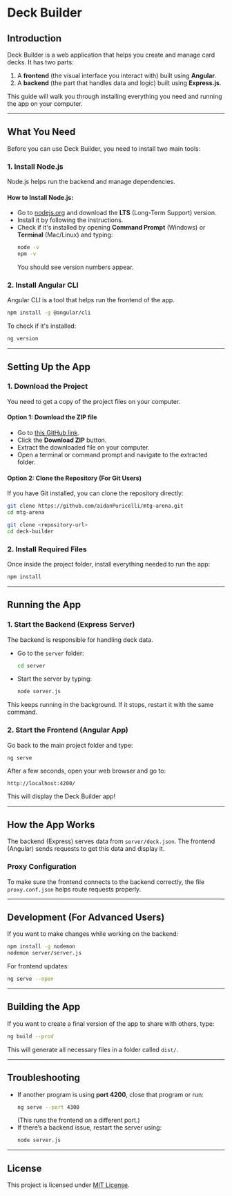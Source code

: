 # Deck Builder

## Introduction
Deck Builder is a web application that helps you create and manage card decks. It has two parts:
1. A **frontend** (the visual interface you interact with) built using **Angular**.
2. A **backend** (the part that handles data and logic) built using **Express.js**.

This guide will walk you through installing everything you need and running the app on your computer.

---

## What You Need
Before you can use Deck Builder, you need to install two main tools:

### 1. Install Node.js
Node.js helps run the backend and manage dependencies.

#### **How to Install Node.js:**
- Go to [nodejs.org](https://nodejs.org/) and download the **LTS** (Long-Term Support) version.
- Install it by following the instructions.
- Check if it's installed by opening **Command Prompt** (Windows) or **Terminal** (Mac/Linux) and typing:
  ```sh
  node -v  
  npm -v   
  ```
  You should see version numbers appear.

### 2. Install Angular CLI
Angular CLI is a tool that helps run the frontend of the app.
```sh
npm install -g @angular/cli
```
To check if it's installed:
```sh
ng version
```

---

## Setting Up the App

### 1. Download the Project
You need to get a copy of the project files on your computer.

#### Option 1: Download the ZIP file
- Go to [this GitHub link](https://github.com/aidanPuricelli/mtg-arena/tree/master).
- Click the **Download ZIP** button.
- Extract the downloaded file on your computer.
- Open a terminal or command prompt and navigate to the extracted folder.

#### Option 2: Clone the Repository (For Git Users)
If you have Git installed, you can clone the repository directly:
```sh
git clone https://github.com/aidanPuricelli/mtg-arena.git
cd mtg-arena
```
```sh
git clone <repository-url>
cd deck-builder
```

### 2. Install Required Files
Once inside the project folder, install everything needed to run the app:
```sh
npm install
```

---

## Running the App
### 1. Start the Backend (Express Server)
The backend is responsible for handling deck data.

- Go to the `server` folder:
  ```sh
  cd server
  ```
- Start the server by typing:
  ```sh
  node server.js
  ```

This keeps running in the background. If it stops, restart it with the same command.

### 2. Start the Frontend (Angular App)
Go back to the main project folder and type:
```sh
ng serve
```
After a few seconds, open your web browser and go to:
```
http://localhost:4200/
```
This will display the Deck Builder app!

---

## How the App Works
The backend (Express) serves data from `server/deck.json`. The frontend (Angular) sends requests to get this data and display it.

### Proxy Configuration
To make sure the frontend connects to the backend correctly, the file `proxy.conf.json` helps route requests properly.

---

## Development (For Advanced Users)
If you want to make changes while working on the backend:
```sh
npm install -g nodemon
nodemon server/server.js
```
For frontend updates:
```sh
ng serve --open
```

---

## Building the App
If you want to create a final version of the app to share with others, type:
```sh
ng build --prod
```
This will generate all necessary files in a folder called `dist/`.

---

## Troubleshooting
- If another program is using **port 4200**, close that program or run:
  ```sh
  ng serve --port 4300
  ```
  (This runs the frontend on a different port.)
- If there’s a backend issue, restart the server using:
  ```sh
  node server.js
  ```

---

## License
This project is licensed under [MIT License](LICENSE).

